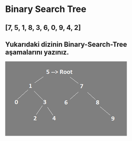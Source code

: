 # Binary Search Tree

## [7, 5, 1, 8, 3, 6, 0, 9, 4, 2]

## Yukarıdaki dizinin Binary-Search-Tree aşamalarını yazınız.

 ![](img/img.png)

